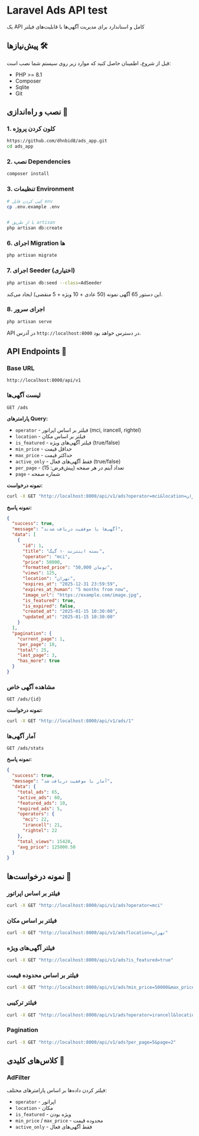 # Laravel Ads API test
یک API کامل و استاندارد برای مدیریت آگهی‌ها با قابلیت‌های فیلتر 

## پیش‌نیازها 🛠️

قبل از شروع، اطمینان حاصل کنید که موارد زیر روی سیستم شما نصب است:

- PHP >= 8.1
- Composer
- Sqlite
- Git

## نصب و راه‌اندازی 🚀

### 1. کلون کردن پروژه

```bash
https://github.com/dhnbid8/ads_app.git
cd ads_app
```

### 2. نصب Dependencies

```bash
composer install
```

### 3. تنظیمات Environment

```bash
# کپی کردن فایل env
cp .env.example .env


# یا از طریق artisan
php artisan db:create
```

### 6. اجرای Migration ها

```bash
php artisan migrate
```

### 7. اجرای Seeder (اختیاری)

```bash
php artisan db:seed --class=AdSeeder
```

این دستور 65 آگهی نمونه (50 عادی + 10 ویژه + 5 منقضی) ایجاد می‌کند.

### 8. اجرای سرور

```bash
php artisan serve
```

API در آدرس `http://localhost:8000` در دسترس خواهد بود.

## API Endpoints 📡

### Base URL
```
http://localhost:8000/api/v1
```

### لیست آگهی‌ها
```http
GET /ads
```

**پارامترهای Query:**
- `operator` - فیلتر بر اساس اپراتور (mci, irancell, rightel)
- `location` - فیلتر بر اساس مکان
- `is_featured` - فیلتر آگهی‌های ویژه (true/false)
- `min_price` - حداقل قیمت
- `max_price` - حداکثر قیمت
- `active_only` - فقط آگهی‌های فعال (true/false)
- `per_page` - تعداد آیتم در هر صفحه (پیش‌فرض: 15)
- `page` - شماره صفحه

**نمونه درخواست:**
```bash
curl -X GET "http://localhost:8000/api/v1/ads?operator=mci&location=تهران&is_featured=true&per_page=10"
```

**نمونه پاسخ:**
```json
{
  "success": true,
  "message": "آگهی‌ها با موفقیت دریافت شدند",
  "data": [
    {
      "id": 1,
      "title": "بسته اینترنت ۱۰ گیگ",
      "operator": "mci",
      "price": 50000,
      "formatted_price": "50,000 تومان",
      "views": 125,
      "location": "تهران",
      "expires_at": "2025-12-31 23:59:59",
      "expires_at_human": "5 months from now",
      "image_url": "https://example.com/image.jpg",
      "is_featured": true,
      "is_expired": false,
      "created_at": "2025-01-15 10:30:00",
      "updated_at": "2025-01-15 10:30:00"
    }
  ],
  "pagination": {
    "current_page": 1,
    "per_page": 10,
    "total": 25,
    "last_page": 3,
    "has_more": true
  }
}
```

### مشاهده آگهی خاص
```http
GET /ads/{id}
```

**نمونه درخواست:**
```bash
curl -X GET "http://localhost:8000/api/v1/ads/1"
```

### آمار آگهی‌ها
```http
GET /ads/stats
```

**نمونه پاسخ:**
```json
{
  "success": true,
  "message": "آمار با موفقیت دریافت شد",
  "data": {
    "total_ads": 65,
    "active_ads": 60,
    "featured_ads": 10,
    "expired_ads": 5,
    "operators": {
      "mci": 22,
      "irancell": 21,
      "rightel": 22
    },
    "total_views": 15420,
    "avg_price": 125000.50
  }
}
```

## نمونه درخواست‌ها 📝

### فیلتر بر اساس اپراتور
```bash
curl -X GET "http://localhost:8000/api/v1/ads?operator=mci"
```

### فیلتر بر اساس مکان
```bash
curl -X GET "http://localhost:8000/api/v1/ads?location=تهران"
```

### فیلتر آگهی‌های ویژه
```bash
curl -X GET "http://localhost:8000/api/v1/ads?is_featured=true"
```

### فیلتر بر اساس محدوده قیمت
```bash
curl -X GET "http://localhost:8000/api/v1/ads?min_price=50000&max_price=200000"
```

### فیلتر ترکیبی
```bash
curl -X GET "http://localhost:8000/api/v1/ads?operator=irancell&location=اصفهان&is_featured=true&active_only=true"
```

### Pagination
```bash
curl -X GET "http://localhost:8000/api/v1/ads?per_page=5&page=2"
```


## کلاس‌های کلیدی 🔑

### AdFilter
فیلتر کردن داده‌ها بر اساس پارامترهای مختلف:
- `operator` - اپراتور
- `location` - مکان
- `is_featured` - ویژه بودن
- `min_price` / `max_price` - محدوده قیمت
- `active_only` - فقط آگهی‌های فعال

